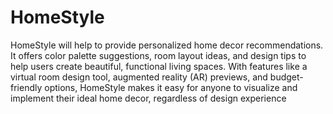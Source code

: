 # HomeStyle

HomeStyle will help to provide personalized home decor recommendations. It offers color palette suggestions, room layout ideas, and design tips to help users create beautiful, functional living spaces. With features like a virtual room design tool, augmented reality (AR) previews, and budget-friendly options, HomeStyle makes it easy for anyone to visualize and implement their ideal home decor, regardless of design experience
